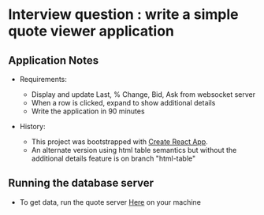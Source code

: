 # Interview question : write a simple quote viewer application

## Application Notes
- Requirements:
    - Display and update Last, % Change, Bid, Ask from websocket server
    - When a row is clicked, expand to show additional details
    - Write the application in 90 minutes
  
-  History:
    - This project was bootstrapped with [Create React App](https://github.com/facebook/create-react-app).
    - An alternate version using html table semantics but without the additional details feature is on branch "html-table"

## Running the database server
- To get data, run the quote server [Here](https://github.com/Orangecat32/simple-quote-server) on your machine  

